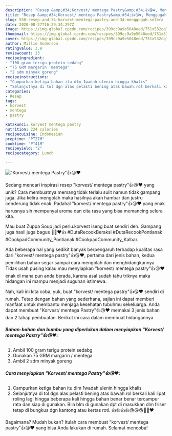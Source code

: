 ```yaml
---
description: "Resep &amp;#34;Korvest/ mentega Pastry&amp;#34;👍😘❤️, Menggugah Selera"
title: "Resep &amp;#34;Korvest/ mentega Pastry&amp;#34;👍😘❤️, Menggugah Selera"
slug: 558-resep-and-34-korvest-mentega-pastry-and-34-menggugah-selera
date: 2020-08-27T16:29:34.297Z
image: https://img-global.cpcdn.com/recipes/399cc9a9e5048eed/751x532cq70/korvest-mentega-pastry👍😘❤️-foto-resep-utama.jpg
thumbnail: https://img-global.cpcdn.com/recipes/399cc9a9e5048eed/751x532cq70/korvest-mentega-pastry👍😘❤️-foto-resep-utama.jpg
cover: https://img-global.cpcdn.com/recipes/399cc9a9e5048eed/751x532cq70/korvest-mentega-pastry👍😘❤️-foto-resep-utama.jpg
author: Millie Anderson
ratingvalue: 3.9
reviewcount: 13
recipeingredient:
- "100 gram terigu protein sedabg"
- "75 GRM margarin  mentega"
- "2 sdm minyak goreng"
recipeinstructions:
- "Campurkan ketiga bahan itu dlm 1wadah ulenin hingga khalis"
- "Selanjutnya di tol dgn alas pelasti bening atas bawah.rol berkali kali lipat roling lagi hingga beberapa kali hingga bahan benar benar tercampur rata dan siap di gunakan. Bila blm di gunakan dpt di masukkan dlm friser tetap di bungkus dgn kantong atau kertas roti. 👍👍👍👍😘😘😘🤭🤭❤️"
categories:
- Resep
tags:
- korvest
- mentega
- pastry

katakunci: korvest mentega pastry 
nutrition: 224 calories
recipecuisine: Indonesian
preptime: "PT27M"
cooktime: "PT41M"
recipeyield: "2"
recipecategory: Lunch

---
```



![&#34;Korvest/ mentega Pastry&#34;👍😘❤️](https://img-global.cpcdn.com/recipes/399cc9a9e5048eed/751x532cq70/korvest-mentega-pastry👍😘❤️-foto-resep-utama.jpg)

Sedang mencari inspirasi resep &#34;korvest/ mentega pastry&#34;👍😘❤️ yang unik? Cara membuatnya memang tidak terlalu sulit namun tidak gampang juga. Jika keliru mengolah maka hasilnya akan hambar dan justru cenderung tidak enak. Padahal &#34;korvest/ mentega pastry&#34;👍😘❤️ yang enak harusnya sih mempunyai aroma dan cita rasa yang bisa memancing selera kita.

Mau buat Zuppa Soup jadi perlu.korvest iseng buat sendiri deh. Gampang juga hasil juga bagus 🙈🤭❤️👍 #DutaRecookBeraksi #DutaRecookPontianak #CookpadCommunity_Pontianak #CookpadCommunity_Kalbar.

Ada beberapa hal yang sedikit banyak berpengaruh terhadap kualitas rasa dari &#34;korvest/ mentega pastry&#34;👍😘❤️, pertama dari jenis bahan, kedua pemilihan bahan segar sampai cara mengolah dan menghidangkannya. Tidak usah pusing kalau mau menyiapkan &#34;korvest/ mentega pastry&#34;👍😘❤️ enak di mana pun anda berada, karena asal sudah tahu triknya maka hidangan ini mampu menjadi suguhan istimewa.


Nah, kali ini kita coba, yuk, buat &#34;korvest/ mentega pastry&#34;👍😘❤️ sendiri di rumah. Tetap dengan bahan yang sederhana, sajian ini dapat memberi manfaat untuk membantu menjaga kesehatan tubuhmu sekeluarga. Anda dapat membuat &#34;Korvest/ mentega Pastry&#34;👍😘❤️ memakai 3 jenis bahan dan 2 tahap pembuatan. Berikut ini cara dalam membuat hidangannya.

<!--inarticleads1-->

##### Bahan-bahan dan bumbu yang diperlukan dalam menyiapkan &#34;Korvest/ mentega Pastry&#34;👍😘❤️:

1. Ambil 100 gram terigu protein sedabg
1. Gunakan 75 GRM margarin / mentega
1. Ambil 2 sdm minyak goreng




<!--inarticleads2-->

##### Cara menyiapkan &#34;Korvest/ mentega Pastry&#34;👍😘❤️:

1. Campurkan ketiga bahan itu dlm 1wadah ulenin hingga khalis
1. Selanjutnya di tol dgn alas pelasti bening atas bawah.rol berkali kali lipat roling lagi hingga beberapa kali hingga bahan benar benar tercampur rata dan siap di gunakan. Bila blm di gunakan dpt di masukkan dlm friser tetap di bungkus dgn kantong atau kertas roti. 👍👍👍👍😘😘😘🤭🤭❤️




Bagaimana? Mudah bukan? Itulah cara membuat &#34;korvest/ mentega pastry&#34;👍😘❤️ yang bisa Anda lakukan di rumah. Selamat mencoba!
